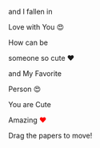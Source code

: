 <!DOCTYPE html>
<html lang="en" >
<head>
  <meta charset="UTF-8">
  <title>CodePen - Drag Papers ❤️</title>
  <link rel='stylesheet' href='https://fonts.googleapis.com/css2?family=Short+Stack&amp;family=Homemade+Apple&amp;display=swap'><link rel="stylesheet" href="./style.css">

</head>
<body>
<!-- partial:index.partial.html -->
<!-- A pen by Developer Rahul  -->
<div class="paper heart">

</div>

  
<div class="paper image">
  <p> and I fallen in</p>
    <p>Love with You 😍 </p>
   
<div class="paper image">
  <p</p>
  

<div class="paper image">
  <p>How can be </p>
   <p> someone so cute ❤️ </p>

  

<div class="paper red">
<p class="p1"> and My Favorite</p>
<p class="p2">Person 😍</p>
</div>

<div class="paper">
<p class="p1">You are Cute </p>
  <p class="p1">Amazing <span style="color: red !important;">❤️</span></p>
</div>

<div class="paper">
<p class="p1">Drag the papers to move!</p>
</div>
<!-- partial -->
  <script  src="./script.js"></script>

</body>
</html>
